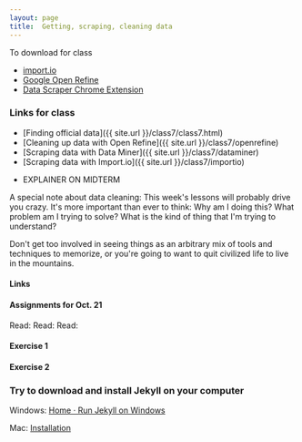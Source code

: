 ```yaml
---
layout: page
title:  Getting, scraping, cleaning data
---
```



To download for class

* [import.io](https://import.io/download/)
* [Google Open Refine](http://openrefine.org/)
* [Data Scraper Chrome Extension](https://chrome.google.com/webstore/detail/data-scraper/nndknepjnldbdbepjfgmncbggmopgden?hl=en-US)

### Links for class
* [Finding official data]({{ site.url }}/class7/class7.html)
* [Cleaning up data with Open Refine]({{ site.url }}/class7/openrefine)
* [Scraping data with Data Miner]({{ site.url }}/class7/dataminer)
* [Scraping data with Import.io]({{ site.url }}/class7/importio)

- EXPLAINER ON MIDTERM


A special note about data cleaning: This week's lessons will probably drive you crazy. It's more important than ever to think: Why am I doing this? What problem am I trying to solve? What is the kind of thing that I'm trying to understand?

Don't get too involved in seeing things as an arbitrary mix of tools and techniques to memorize, or you're going to want to quit civilized life to live in the mountains.


#### Links

#### Assignments for Oct. 21

Read:
Read: 
Read: 

#### Exercise 1

#### Exercise 2

### Try to download and install Jekyll on your computer

Windows: [Home · Run Jekyll on Windows](http://jekyll-windows.juthilo.com/)

Mac: [Installation](http://jekyllrb.com/docs/installation/)